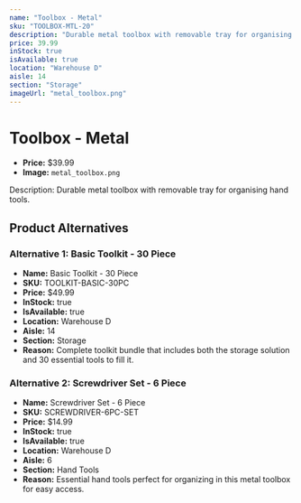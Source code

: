 ```yaml
---
name: "Toolbox - Metal"
sku: "TOOLBOX-MTL-20"
description: "Durable metal toolbox with removable tray for organising hand tools."
price: 39.99
inStock: true
isAvailable: true
location: "Warehouse D"
aisle: 14
section: "Storage"
imageUrl: "metal_toolbox.png"
---
```


# Toolbox - Metal

- **Price:** $39.99
- **Image:** `metal_toolbox.png`

Description: Durable metal toolbox with removable tray for organising hand tools.

## Product Alternatives

### Alternative 1: Basic Toolkit - 30 Piece

- **Name:** Basic Toolkit - 30 Piece
- **SKU:** TOOLKIT-BASIC-30PC
- **Price:** $49.99
- **InStock:** true
- **IsAvailable:** true
- **Location:** Warehouse D
- **Aisle:** 14
- **Section:** Storage
- **Reason:** Complete toolkit bundle that includes both the storage solution and 30 essential tools to fill it.

### Alternative 2: Screwdriver Set - 6 Piece

- **Name:** Screwdriver Set - 6 Piece
- **SKU:** SCREWDRIVER-6PC-SET
- **Price:** $14.99
- **InStock:** true
- **IsAvailable:** true
- **Location:** Warehouse D
- **Aisle:** 6
- **Section:** Hand Tools
- **Reason:** Essential hand tools perfect for organizing in this metal toolbox for easy access.
